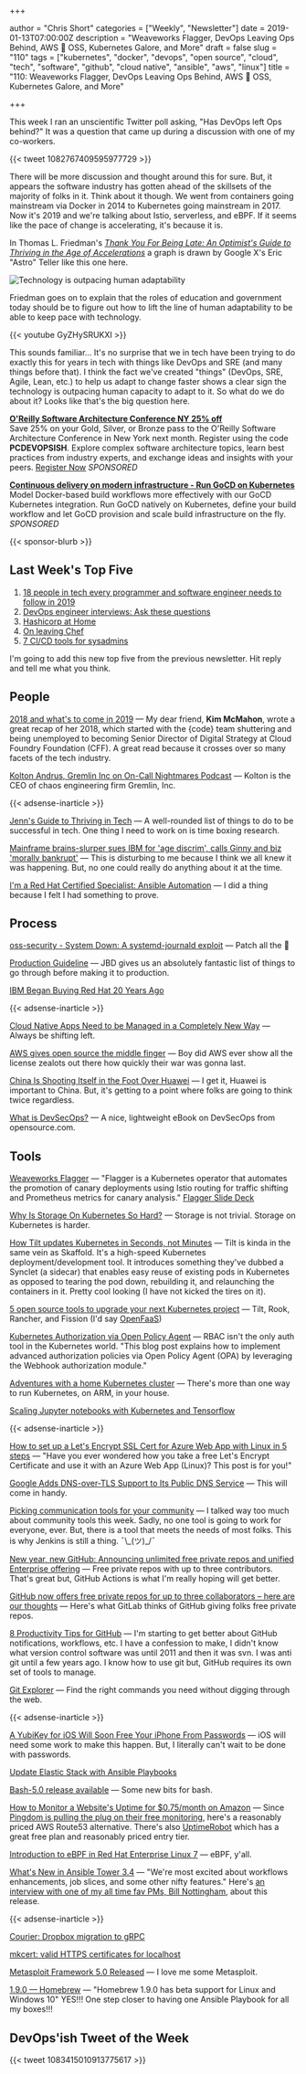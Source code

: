 +++

author = "Chris Short"
categories = ["Weekly", "Newsletter"]
date = 2019-01-13T07:00:00Z
description = "Weaveworks Flagger, DevOps Leaving Ops Behind, AWS 🖕 OSS, Kubernetes Galore, and More"
draft = false
slug = "110"
tags = ["kubernetes", "docker", "devops", "open source", "cloud", "tech", "software", "github", "cloud native", "ansible", "aws", "linux"]
title = "110: Weaveworks Flagger, DevOps Leaving Ops Behind, AWS 🖕 OSS, Kubernetes Galore, and More"

+++

This week I ran an unscientific Twitter poll asking, "Has DevOps left Ops behind?" It was a question that came up during a discussion with one of my  co-workers.

{{< tweet 1082767409595977729 >}}

There will be more discussion and thought around this for sure. But, it appears the software industry has gotten ahead of the skillsets of the majority of folks in it. Think about it though. We went from containers going mainstream via Docker in 2014 to Kubernetes going mainstream in 2017. Now it's 2019 and we're talking about Istio, serverless, and eBPF. If it seems like the pace of change is accelerating, it's because it is.

In Thomas L. Friedman's [*Thank You For Being Late: An Optimist's Guide to Thriving in the Age of Accelerations*](https://amzn.to/2SSD4mr) a graph is drawn by Google X's Eric "Astro" Teller like this one here.

![Technology is outpacing human adaptability](/110/Thank_You_graph_04a.9_fmt.jpg)

Friedman goes on to explain that the roles of education and government today should be to figure out how to lift the line of human adaptability to be able to keep pace with technology.

{{< youtube GyZHySRUKXI >}}

This sounds familiar... It's no surprise that we in tech have been trying to do exactly this for years in tech with things like DevOps and SRE (and many things before that). I think the fact we've created "things" (DevOps, SRE, Agile, Lean, etc.) to help us adapt to change faster shows a clear sign the technology is outpacing human capacity to adapt to it. So what do we do about it? Looks like that's the big question here.

[**O'Reilly Software Architecture Conference NY 25% off**](http://www.oreilly.com/pub/cpc/187994)  
Save 25% on your Gold, Silver, or Bronze pass to the O'Reilly Software Architecture Conference in New York next month. Register using the code **PCDEVOPSISH**. Explore complex software architecture topics, learn best practices from industry experts, and exchange ideas and insights with your peers. [Register Now](http://www.oreilly.com/pub/cpc/187994) *SPONSORED*

[**Continuous delivery on modern infrastructure - Run GoCD on Kubernetes**](https://www.gocd.org/kubernetes)  
Model Docker-based build workflows more effectively with our GoCD Kubernetes integration. Run GoCD natively on Kubernetes, define your build workflow and let GoCD provision and scale build infrastructure on the fly. *SPONSORED*

{{< sponsor-blurb >}}

## Last Week's Top Five

1. [18 people in tech every programmer and software engineer needs to follow in 2019](https://hub.packtpub.com/18-people-in-tech-every-programmer-and-software-engineer-needs-to-follow-in-2019/)
2. [DevOps engineer interviews: Ask these questions](https://enterprisersproject.com/article/2018/12/hiring-devops-engineer-ask-these-questions)
3. [Hashicorp at Home](https://www.mockingbirdconsulting.co.uk/blog/2019-01-05-hashicorp-at-home/)
4. [On leaving Chef](https://www.juliandunn.net/2019/01/04/on-leaving-chef/)
5. [7 CI/CD tools for sysadmins](https://opensource.com/article/18/12/cicd-tools-sysadmins)

I'm going to add this new top five from the previous newsletter. Hit reply and tell me what you think.

## People

[2018 and what's to come in 2019](https://kimmcmahon.me/2018-and-whats-to-come-in-2019/) — My dear friend, **Kim McMahon**, wrote a great recap of her 2018, which started with the {code} team shuttering and being unemployed to becoming Senior Director of Digital Strategy at Cloud Foundry Foundation (CFF). A great read because it crosses over so many facets of the tech industry.

[Kolton Andrus, Gremlin Inc on On-Call Nightmares Podcast](https://www.podomatic.com/podcasts/oncallnightmares/episodes/2019-01-10T07_28_49-08_00) — Kolton is the CEO of chaos engineering firm Gremlin, Inc.

{{< adsense-inarticle >}}

[Jenn's Guide to Thriving in Tech](https://dev.to/geekgalgroks/jenns-guide-to-thriving-in-tech-4k91) — A well-rounded list of things to do to be successful in tech. One thing I need to work on is time boxing research.

[Mainframe brains-slurper sues IBM for 'age discrim', calls Ginny and biz 'morally bankrupt'](https://www.theregister.co.uk/2019/01/07/ibm_age_discrimination_lawsuit/) — This is disturbing to me because I think we all knew it was happening. But, no one could really do anything about it at the time.

[I'm a Red Hat Certified Specialist: Ansible Automation](https://chrisshort.net/im-a-red-hat-certified-specialist-ansible-automation/) — I did a thing because I felt I had something to prove.

## Process

[oss-security - System Down: A systemd-journald exploit](https://www.openwall.com/lists/oss-security/2019/01/09/3) — Patch all the 🍑

[Production Guideline](https://medium.com/@rakyll/production-guideline-9d5d10c8f1e) — JBD gives us an absolutely fantastic list of things to go through before making it to production.

[IBM Began Buying Red Hat 20 Years Ago](https://www.linuxjournal.com/content/ibm-began-buying-red-hat-20-years-ago)

{{< adsense-inarticle >}}

[Cloud Native Apps Need to be Managed in a Completely New Way](https://thenewstack.io/cloud-native-apps-need-to-be-managed-in-a-completely-new-way/) — Always be shifting left.

[AWS gives open source the middle finger](https://techcrunch.com/2019/01/09/aws-gives-open-source-the-middle-finger/) — Boy did AWS ever show all the license zealots out there how quickly their war was gonna last.

[China Is Shooting Itself in the Foot Over Huawei](https://foreignpolicy.com/2019/01/07/china-is-shooting-itself-in-the-foot-over-huawei/) — I get it, Huawei is important to China. But, it's getting to a point where folks are going to think twice regardless.

[What is DevSecOps?](https://opensource.com/article/19/1/what-devsecops) — A nice, lightweight eBook on DevSecOps from opensource.com.

## Tools

[Weaveworks Flagger](https://flagger.app/) — "Flagger is a Kubernetes operator that automates the promotion of canary deployments using Istio routing for traffic shifting and Prometheus metrics for canary analysis." [Flagger Slide Deck](https://www.slideshare.net/weaveworks/flagger-istio-progressive-delivery-operator)

[Why Is Storage On Kubernetes So Hard?](https://softwareengineeringdaily.com/2019/01/11/why-is-storage-on-kubernetes-is-so-hard/) — Storage is not trivial. Storage on Kubernetes is harder.

[How Tilt updates Kubernetes in Seconds, not Minutes](https://medium.com/windmill-engineering/how-tilt-updates-kubernetes-in-seconds-not-minutes-28ddffe2d79f) — Tilt is kinda in the same vein as Skaffold. It's a high-speed Kubernetes deployment/development tool. It introduces something they've dubbed a Synclet (a sidecar) that enables easy reuse of existing pods in Kubernetes as opposed to tearing the pod down, rebuilding it, and relaunching the containers in it. Pretty cool looking (I have not kicked the tires on it).

[5 open source tools to upgrade your next Kubernetes project](https://jaxenter.com/5-kubernetes-open-source-tools-154333.html) — Tilt, Rook, Rancher, and Fission (I'd say [OpenFaaS](https://www.openfaas.com/))

[Kubernetes Authorization via Open Policy Agent](https://itnext.io/kubernetes-authorization-via-open-policy-agent-a9455d9d5ceb) — RBAC isn't the only auth tool in the Kubernetes world. "This blog post explains how to implement advanced authorization policies via Open Policy Agent (OPA) by leveraging the Webhook authorization module."

[Adventures with a home Kubernetes cluster](https://blog.marshallbrekka.com/post/2019-01-05/home-kubernetes-cluster/) — There's more than one way to run Kubernetes, on ARM, in your house.

[Scaling Jupyter notebooks with Kubernetes and Tensorflow](https://learnk8s.io/blog/scaling-machine-learning-with-kubeflow-tensorflow)

{{< adsense-inarticle >}}

[How to set up a Let's Encrypt SSL Cert for Azure Web App with Linux in 5 steps](https://jessicadeen.com/how-to-manually-setup-a-lets-encrypt-ssl-cert-for-azure-web-app-with-linux/) — "Have you ever wondered how you take a free Let's Encrypt Certificate and use it with an Azure Web App (Linux)? This post is for you!"

[Google Adds DNS-over-TLS Support to Its Public DNS Service](https://www.bleepingcomputer.com/news/google/google-adds-dns-over-tls-support-to-its-public-dns-service/) — This will come in handy.

[Picking communication tools for your community](https://funnelfiasco.com/blog/2019/01/07/picking-communication-tools-for-your-community/) — I talked way too much about community tools this week. Sadly, no one tool is going to work for everyone, ever. But, there is a tool that meets the needs of most folks. This is why Jenkins is still a thing. ¯\\\_(ツ)\_/¯

[New year, new GitHub: Announcing unlimited free private repos and unified Enterprise offering](https://blog.github.com/2019-01-07-new-year-new-github/) — Free private repos with up to three contributors. That's great but, GitHub Actions is what I'm really hoping will get better.

[GitHub now offers free private repos for up to three collaborators – here are our thoughts](https://about.gitlab.com/2019/01/07/github-offering-free-private-repos-for-up-to-three-collaborators/) — Here's what GitLab thinks of GitHub giving folks free private repos.

[8 Productivity Tips for GitHub](https://dev.to/_darrenburns/8-productivity-tips-for-github-44kn) — I'm starting to get better about GitHub notifications, workflows, etc. I have a confession to make, I didn't know what version control software was until 2011 and then it was svn. I was anti git until a few years ago. I know how to use git but, GitHub requires its own set of tools to manage.

[Git Explorer](https://gitexplorer.com/) — Find the right commands you need without digging through the web.

{{< adsense-inarticle >}}

[A YubiKey for iOS Will Soon Free Your iPhone From Passwords](https://www.wired.com/story/yubikey-lightning-ios-authentication-passwords/) — iOS will need some work to make this happen. But, I literally can't wait to be done with passwords.

[Update Elastic Stack with Ansible Playbooks](https://www.toptal.com/ansible/update-elastic-stack-ansible-playbooks)

[Bash-5.0 release available](http://lists.gnu.org/archive/html/bug-bash/2019-01/msg00063.html) — Some new bits for bash.

[How to Monitor a Website's Uptime for $0.75/month on Amazon](https://danielmiessler.com/blog/how-to-monitor-a-website-for-0-75-month-on-amazon/) — Since [Pingdom is pulling the plug on their free monitoring](https://www.reddit.com/r/devops/comments/adjhmd/pingdom_discontinues_their_free_plan/), here's a reasonably priced AWS Route53 alternative. There's also [UptimeRobot](https://uptimerobot.com/) which has a great free plan and reasonably priced entry tier.

[Introduction to eBPF in Red Hat Enterprise Linux 7](https://www.redhat.com/en/blog/introduction-ebpf-red-hat-enterprise-linux-7) — eBPF, y'all.

[What's New in Ansible Tower 3.4](https://www.ansible.com/blog/whats-new-in-ansible-tower-3.4) — "We're most excited about workflows enhancements, job slices, and some other nifty features." Here's [an interview with one of my all time fav PMs, Bill Nottingham](https://devops.com/red-hat-adds-support-for-nested-workflows-to-ansible-automation-framework/), about this release.

{{< adsense-inarticle >}}

[Courier: Dropbox migration to gRPC](https://blogs.dropbox.com/tech/2019/01/courier-dropbox-migration-to-grpc/)

[mkcert: valid HTTPS certificates for localhost](https://blog.filippo.io/mkcert-valid-https-certificates-for-localhost/)

[Metasploit Framework 5.0 Released](https://blog.rapid7.com/2019/01/10/metasploit-framework-5-0-released/) — I love me some Metasploit.

[1.9.0 — Homebrew](https://brew.sh/2019/01/09/homebrew-1.9.0/) — "Homebrew 1.9.0 has beta support for Linux and Windows 10" YES!!! One step closer to having one Ansible Playbook for all my boxes!!!

## DevOps'ish Tweet of the Week

{{< tweet 1083415010913775617 >}}